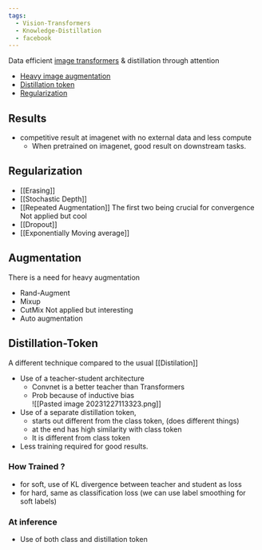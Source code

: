 ```yaml
---
tags:
  - Vision-Transformers
  - Knowledge-Distillation
  - facebook
---
```

Data efficient [image transformers](ViT.md) & distillation through attention
- [Heavy image augmentation](Deit#Augmentation)
- [Distillation token](DeIT#Distillation-Token)
- [Regularization](DeIT#Regularization)
## Results
- competitive result at imagenet with no external data and less compute
	- When pretrained on imagenet, good result on downstream tasks.
## Regularization
- [[Erasing]]
- [[Stochastic Depth]]
- [[Repeated Augmentation]]
The first two being crucial for convergence
Not applied but cool
- [[Dropout]]
- [[Exponentially Moving average]]
## Augmentation
There is a need for heavy augmentation
- Rand-Augment
- Mixup
- CutMix
Not applied but interesting
- Auto augmentation
## Distillation-Token
A different technique compared to the usual [[Distilation]]
- Use of a teacher-student architecture 
	- Convnet is a better teacher than Transformers
	- Prob because of inductive bias	
![[Pasted image 20231227113323.png]]	
- Use of a separate distillation token, 
	- starts out different from the class token, (does different things)
	- at the end has high similarity with class token
	- It is different from class token
- Less training required for good results.
### How Trained ?
- for soft, use of KL divergence between teacher and student as loss
- for hard, same as classification loss (we can use label smoothing for soft labels)
### At inference
- Use of both class and distillation token 
